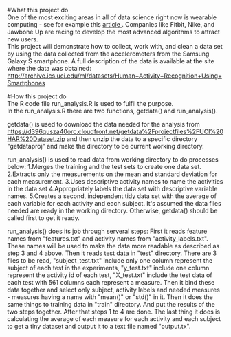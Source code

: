 #What this project do  
One of the most exciting areas in all of data science right now is wearable computing - see for example this [article ](http://www.insideactivitytracking.com/data-science-activity-tracking-and-the-battle-for-the-worlds-top-sports-brand/). Companies like Fitbit, Nike, and Jawbone Up are racing to develop the most advanced algorithms to attract new users.   
This project will demonstrate how to collect, work with, and clean a data set by using the data collected from the accelerometers from the Samsung Galaxy S smartphone. A full description of the data is available at the site where the data was obtained:   
http://archive.ics.uci.edu/ml/datasets/Human+Activity+Recognition+Using+Smartphones 

#How this project do  
The R code file run_analysis.R is used to fulfil the purpose.   
In the run_analysis.R there are two functions, getdata() and run_analysis().  
  
getdata() is used to download the data needed for the analysis from https://d396qusza40orc.cloudfront.net/getdata%2Fprojectfiles%2FUCI%20HAR%20Dataset.zip and then unzip the data to a specific directory "getdataproj" and make the directory to be current working directory.

run_analysis() is used to read data from working directory to do processes below:
  1.Merges the training and the test sets to create one data set.
  2.Extracts only the measurements on the mean and standard deviation for each measurement. 
  3.Uses descriptive activity names to name the activities in the data set
  4.Appropriately labels the data set with descriptive variable names. 
  5.Creates a second, independent tidy data set with the average of each variable for each activity and each subject. 
It's assumed the data files needed are ready in the working directory. Otherwise, getdata() should be called first to get it ready.

run_analysis() does its job through serveral steps:
First it reads feature names from "features.txt" and activity names from "activity_labels.txt". These names will be used to make the data more readable as described as step 3 and 4 above.
Then it reads test data in "test" directory. There are 3 files to be read, "subject_test.txt" include only one column represent the subject of each test in the experiments, "y_test.txt" include one column represent the activity id of each test, "X_test.txt" include the test data of each test with 561 columns each represent a measure.
Then it bind these data together and select only subject, activity labels and needed measures - measures having a name with "mean()" or "std()" in it.
Then it does the same things to training data in "train" directory. And put the results of the two steps together.
After that steps 1 to 4 are done. The last thing it does is calculating the average of each measure for each activity and each subject to get a tiny dataset and output it to a text file named "output.tx".